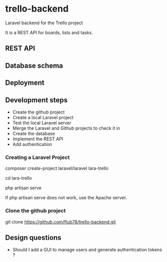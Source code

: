 # trello-backend
Laravel backend for the Trello project

It is a REST API for boards, lists and tasks.

## REST API

## Database schema

## Deployment

## Development steps

* Create the github project
* Create a local Laravel project 
* Test the local Laravel server
* Merge the Laravel and Github projects to check it in
* Create the database
* Implement the REST API
* Add authentication

### Creating a Laravel Project

  composer create-project laravel/laravel lara-trello
  
  cd lara-trello
  
  php artisan serve

If php artisan serve does not work, use the Apache server. 

### Clone the github project

  git clone https://github.com/flub78/trello-backend.git
  
## Design questions

* Should I add a GUI to manage users and generate authentication tokens ?
